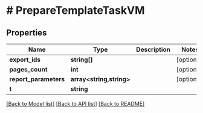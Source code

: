 # # PrepareTemplateTaskVM

## Properties

Name | Type | Description | Notes
------------ | ------------- | ------------- | -------------
**export_ids** | **string[]** |  | [optional]
**pages_count** | **int** |  | [optional]
**report_parameters** | **array<string,string>** |  | [optional]
**t** | **string** |  |

[[Back to Model list]](../../README.md#models) [[Back to API list]](../../README.md#endpoints) [[Back to README]](../../README.md)
